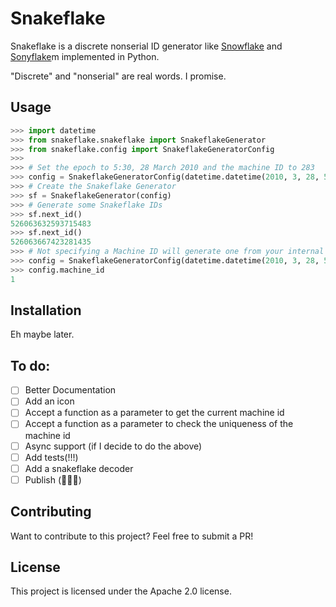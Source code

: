 # Snakeflake

Snakeflake is a discrete nonserial ID generator like [Snowflake](https://github.com/twitter-archive/snowflake) and [Sonyflake](https://github.com/sony/sonyflake)m implemented in Python.

"Discrete" and "nonserial" are real words. I promise.

## Usage
```py
>>> import datetime
>>> from snakeflake.snakeflake import SnakeflakeGenerator
>>> from snakeflake.config import SnakeflakeGeneratorConfig
>>> 
>>> # Set the epoch to 5:30, 28 March 2010 and the machine ID to 283
>>> config = SnakeflakeGeneratorConfig(datetime.datetime(2010, 3, 28, 5, 30), 283)
>>> # Create the Snakeflake Generator
>>> sf = SnakeflakeGenerator(config)
>>> # Generate some Snakeflake IDs
>>> sf.next_id()
526063632593715483
>>> sf.next_id()
526063667423281435
>>> # Not specifying a Machine ID will generate one from your internal IP address 
>>> config = SnakeflakeGeneratorConfig(datetime.datetime(2010, 3, 28, 5, 30), None)
>>> config.machine_id
1
```

## Installation

Eh maybe later.

## To do:
 - [ ] Better Documentation
 - [ ] Add an icon
 - [ ] Accept a function as a parameter to get the current machine id
 - [ ] Accept a function as a parameter to check the uniqueness of the machine id
 - [ ] Async support (if I decide to do the above)
 - [ ] Add tests(!!!)
 - [ ] Add a snakeflake decoder
 - [ ] Publish (🎉🎉🎉)

## Contributing

Want to contribute to this project? Feel free to submit a PR!

## License

This project is licensed under the Apache 2.0 license.